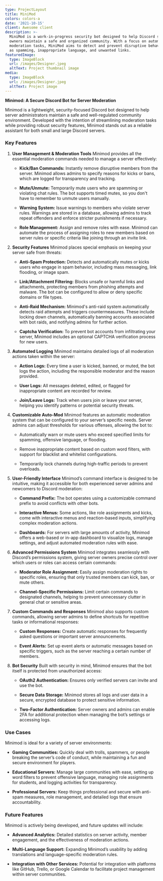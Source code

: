 ```yaml
---
type: ProjectLayout
title: MiniMod
colors: colors-a
date: '2021-10-15'
client: Awesome client
description: >-
  MiniMod is a work-in-progress security bot designed to help Discord server
  owners maintain a safe and organized community. With a focus on automating
  moderation tasks, MiniMod aims to detect and prevent disruptive behaviour such
  as spamming, inappropriate language, and unwanted links.
featuredImage:
  type: ImageBlock
  url: /images/Designer.jpeg
  altText: Project thumbnail image
media:
  type: ImageBlock
  url: /images/Designer.jpeg
  altText: Project image
---
```

**Minimod: A Secure Discord Bot for Server Moderation**

Minimod is a lightweight, security-focused Discord bot designed to help server administrators maintain a safe and well-regulated community environment. Developed with the intention of streamlining moderation tasks while providing robust security features, Minimod stands out as a reliable assistant for both small and large Discord servers.

### Key Features

1.  **User Management & Moderation Tools**
    Minimod provides all the essential moderation commands needed to manage a server effectively:

    *   **Kick/Ban Commands:** Instantly remove disruptive members from the server. Minimod allows admins to specify reasons for kicks or bans, which are logged for transparency and tracking.

    *   **Mute/Unmute:** Temporarily mute users who are spamming or violating chat rules. The bot supports timed mutes, so you don't have to remember to unmute users manually.

    *   **Warning System:** Issue warnings to members who violate server rules. Warnings are stored in a database, allowing admins to track repeat offenders and enforce stricter punishments if necessary.

    *   **Role Management:** Assign and remove roles with ease. Minimod can automate the process of assigning roles to new members based on server rules or specific criteria like joining through an invite link.

2.  **Security Features**
    Minimod places special emphasis on keeping your server safe from threats:

    *   **Anti-Spam Protection:** Detects and automatically mutes or kicks users who engage in spam behavior, including mass messaging, link flooding, or image spam.

    *   **Link/Attachment Filtering:** Blocks unsafe or harmful links and attachments, protecting members from phishing attempts and malware. The bot can be configured to allow or deny specific domains or file types.

    *   **Anti-Raid Mechanism:** Minimod's anti-raid system automatically detects raid attempts and triggers countermeasures. These include locking down channels, automatically banning accounts associated with bot raids, and notifying admins for further action.

    *   **Captcha Verification:** To prevent bot accounts from infiltrating your server, Minimod includes an optional CAPTCHA verification process for new users.

3.  **Automated Logging**
    Minimod maintains detailed logs of all moderation actions taken within the server:

    *   **Action Logs:** Every time a user is kicked, banned, or muted, the bot logs the action, including the responsible moderator and the reason provided.

    *   **User Logs:** All messages deleted, edited, or flagged for inappropriate content are recorded for review.

    *   **Join/Leave Logs:** Track when users join or leave your server, helping you identify patterns or potential security threats.

4.  **Customizable Auto-Mod**
    Minimod features an automatic moderation system that can be configured to your server’s specific needs. Server admins can adjust thresholds for various offenses, allowing the bot to:

    *   Automatically warn or mute users who exceed specified limits for spamming, offensive language, or flooding.

    *   Remove inappropriate content based on custom word filters, with support for blacklist and whitelist configurations.

    *   Temporarily lock channels during high-traffic periods to prevent overloads.

5.  **User-Friendly Interface**
    Minimod’s command interface is designed to be intuitive, making it accessible for both experienced server admins and newcomers to Discord moderation:

    *   **Command Prefix:** The bot operates using a customizable command prefix to avoid conflicts with other bots.

    *   **Interactive Menus:** Some actions, like role assignments and kicks, come with interactive menus and reaction-based inputs, simplifying complex moderation actions.

    *   **Dashboards:** For servers with large amounts of activity, Minimod offers a web-based or in-app dashboard to visualize logs, manage settings, and adjust automated moderation rules with ease.

6.  **Advanced Permissions System**
    Minimod integrates seamlessly with Discord’s permissions system, giving server owners precise control over which users or roles can access certain commands:

    *   **Moderator Role Assignment:** Easily assign moderation rights to specific roles, ensuring that only trusted members can kick, ban, or mute others.

    *   **Channel-Specific Permissions:** Limit certain commands to designated channels, helping to prevent unnecessary clutter in general chat or sensitive areas.

7.  **Custom Commands and Responses**
    Minimod also supports custom commands, allowing server admins to define shortcuts for repetitive tasks or informational responses:

    *   **Custom Responses:** Create automatic responses for frequently asked questions or important server announcements.

    *   **Event Alerts:** Set up event alerts or automatic messages based on specific triggers, such as the server reaching a certain number of members.

8.  **Bot Security**
    Built with security in mind, Minimod ensures that the bot itself is protected from unauthorized access:

    *   **OAuth2 Authentication:** Ensures only verified servers can invite and use the bot.

    *   **Secure Data Storage:** Minimod stores all logs and user data in a secure, encrypted database to protect sensitive information.

    *   **Two-Factor Authentication:** Server owners and admins can enable 2FA for additional protection when managing the bot’s settings or accessing logs.

### Use Cases

Minimod is ideal for a variety of server environments:

*   **Gaming Communities:** Quickly deal with trolls, spammers, or people breaking the server’s code of conduct, while maintaining a fun and secure environment for players.

*   **Educational Servers:** Manage large communities with ease, setting up word filters to prevent offensive language, managing role assignments for students, and logging activities for transparency.

*   **Professional Servers:** Keep things professional and secure with anti-spam measures, role management, and detailed logs that ensure accountability.

### Future Features

Minimod is actively being developed, and future updates will include:

*   **Advanced Analytics:** Detailed statistics on server activity, member engagement, and the effectiveness of moderation actions.

*   **Multi-Language Support:** Expanding Minimod’s usability by adding translations and language-specific moderation rules.

*   **Integration with Other Services:** Potential for integration with platforms like GitHub, Trello, or Google Calendar to facilitate project management within server communities.



